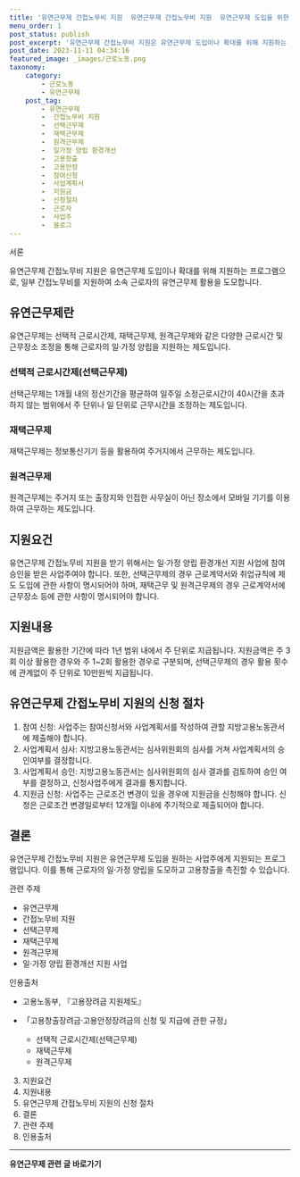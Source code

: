 ```yaml
---
title: '유연근무제 간접노무비 지원  유연근무제 간접노무비 지원  유연근무제 도입을 위한 지원 프로그램 개요'
menu_order: 1
post_status: publish
post_excerpt: '유연근무제 간접노무비 지원은 유연근무제 도입이나 확대를 위해 지원하는 프로그램으로, 일부 간접노무비를 지원하여 소속 근로자의 유연근무제 활용을 도모합니다.'
post_date: 2023-11-11 04:34:16
featured_image: _images/근로노동.png
taxonomy:
    category:
        - 근로노동
        - 유연근무제
    post_tag:
        - 유연근무제
        -  간접노무비 지원
        -  선택근무제
        -  재택근무제
        -  원격근무제
        -  일가정 양립 환경개선
        -  고용창출
        -  고용안정
        -  참여신청
        -  사업계획서
        -  지원금
        -  신청절차
        -  근로자
        -  사업주
        -  블로그
---
```



서론

유연근무제 간접노무비 지원은 유연근무제 도입이나 확대를 위해 지원하는 프로그램으로, 일부 간접노무비를 지원하여 소속 근로자의 유연근무제 활용을 도모합니다.

## 유연근무제란

유연근무제는 선택적 근로시간제, 재택근무제, 원격근무제와 같은 다양한 근로시간 및 근무장소 조정을 통해 근로자의 일·가정 양립을 지원하는 제도입니다.

### 선택적 근로시간제(선택근무제)

선택근무제는 1개월 내의 정산기간을 평균하여 일주일 소정근로시간이 40시간을 초과하지 않는 범위에서 주 단위나 일 단위로 근무시간을 조정하는 제도입니다.

### 재택근무제

재택근무제는 정보통신기기 등을 활용하여 주거지에서 근무하는 제도입니다.

### 원격근무제

원격근무제는 주거지 또는 출장지와 인접한 사무실이 아닌 장소에서 모바일 기기를 이용하여 근무하는 제도입니다.

## 지원요건

유연근무제 간접노무비 지원을 받기 위해서는 일·가정 양립 환경개선 지원 사업에 참여 승인을 받은 사업주여야 합니다. 또한, 선택근무제의 경우 근로계약서와 취업규칙에 제도 도입에 관한 사항이 명시되어야 하며, 재택근무 및 원격근무제의 경우 근로계약서에 근무장소 등에 관한 사항이 명시되어야 합니다.

## 지원내용

지원금액은 활용한 기간에 따라 1년 범위 내에서 주 단위로 지급됩니다. 지원금액은 주 3회 이상 활용한 경우와 주 1~2회 활용한 경우로 구분되며, 선택근무제의 경우 활용 횟수에 관계없이 주 단위로 10만원씩 지급됩니다.

## 유연근무제 간접노무비 지원의 신청 절차

1. 참여 신청: 사업주는 참여신청서와 사업계획서를 작성하여 관할 지방고용노동관서에 제출해야 합니다.
2. 사업계획서 심사: 지방고용노동관서는 심사위원회의 심사를 거쳐 사업계획서의 승인여부를 결정합니다.
3. 사업계획서 승인: 지방고용노동관서는 심사위원회의 심사 결과를 검토하여 승인 여부를 결정하고, 신청사업주에게 결과를 통지합니다.
4. 지원금 신청: 사업주는 근로조건 변경이 있을 경우에 지원금을 신청해야 합니다. 신청은 근로조건 변경일로부터 12개월 이내에 주기적으로 제출되어야 합니다.

## 결론

유연근무제 간접노무비 지원은 유연근무제 도입을 원하는 사업주에게 지원되는 프로그램입니다. 이를 통해 근로자의 일·가정 양립을 도모하고 고용창출을 촉진할 수 있습니다.

관련 주제

- 유연근무제
- 간접노무비 지원
- 선택근무제
- 재택근무제
- 원격근무제
- 일·가정 양립 환경개선 지원 사업

인용출처

- 고용노동부, 『고용장려금 지원제도』
- 「고용창출장려금·고용안정장려금의 신청 및 지급에 관한 규정」

   - 선택적 근로시간제(선택근무제)
   - 재택근무제
   - 원격근무제
3. 지원요건
4. 지원내용
5. 유연근무제 간접노무비 지원의 신청 절차
6. 결론
7. 관련 주제
8. 인용출처
<!-- wp:separator -->
<hr class="wp-block-separator has-alpha-channel-opacity"/>
<!-- /wp:separator -->

<!-- wp:group {"backgroundColor":"base","layout":{"type":"constrained"}} -->
<div class="wp-block-group has-base-background-color has-background"><!-- wp:paragraph {"align":"center","fontSize":"medium"} -->
<p class="has-text-align-center has-large-font-size"><strong>유연근무제 관련 글 바로가기</strong></p>
<!-- /wp:paragraph -->


<!-- wp:latest-posts {"categories":[{"id":11200,"count":19,"description":"","link":"https://uknowlaw.com/category/%ec%9c%a0%ec%97%b0%ea%b7%bc%eb%ac%b4%ec%a0%9c/","name":"유연근무제","slug":"유연근무제","taxonomy":"category","parent":0,"meta":[],"_links":{"self":[{"href":"https://uknowlaw.com/wp-json/wp/v2/categories/11200"}],"collection":[{"href":"https://uknowlaw.com/wp-json/wp/v2/categories"}],"about":[{"href":"https://uknowlaw.com/wp-json/wp/v2/taxonomies/category"}],"wp:post_type":[{"href":"https://uknowlaw.com/wp-json/wp/v2/posts?categories=11200"}],"curies":[{"name":"wp","href":"https://api.w.org/{rel}","templated":true}]}}],"postsToShow":100,"excerptLength":28,"postLayout":"grid","columns":2,"featuredImageAlign":"left","featuredImageSizeSlug":"large","fontSize":18px} /--></div>
<!-- /wp:group -->